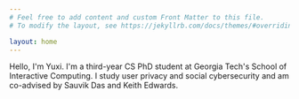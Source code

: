 ```yaml
---
# Feel free to add content and custom Front Matter to this file.
# To modify the layout, see https://jekyllrb.com/docs/themes/#overriding-theme-defaults

layout: home
---
```


Hello, I'm Yuxi.  I'm a third-year CS PhD student at Georgia Tech's School of Interactive Computing. I study user privacy and social cybersecurity and am co-advised by Sauvik Das and Keith Edwards.
